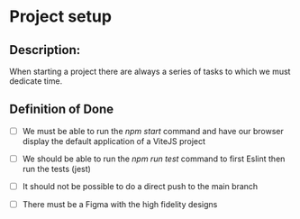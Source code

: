 # Project setup

## Description:

When starting a project there are always a series of tasks to which we must dedicate time.

## Definition of Done

- [ ]  We must be able to run the *npm start* command and have our browser display the default application of a ViteJS project

- [ ]  We should be able to run the *npm run test* command to first Eslint then run the tests (jest)

- [ ]  It should not be possible to do a direct push to the main branch

- [ ]  There must be a Figma with the high fidelity designs

